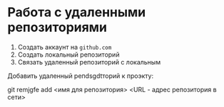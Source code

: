 # Работа с удаленными репозиториями

1. Создать аккаунт на `github.com`
2. Создать локальный репозиторий
3. Связать удаленный репозиторий с локальным

Добавить удаленный репdsgdtторий к проэкту:

git remjgfe add <имя для репозитория> <URL - адрес репозитория в сети>